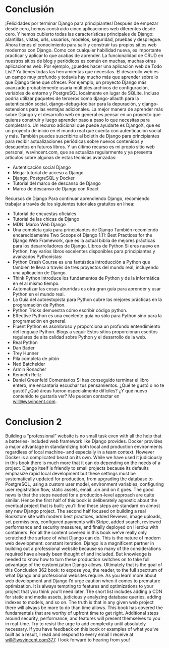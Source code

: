 # Conclusión
¡Felicidades por terminar Django para principiantes! Después de empezar desde cero, hemos construido cinco aplicaciones web diferentes desde cero. Y hemos cubierto todas las características principales de Django: plantillas, vistas, urls, usuarios, modelos, seguridad, pruebas y despliegue. Ahora tienes el conocimiento para salir y construir tus propios sitios web modernos con Django.
Como con cualquier habilidad nueva, es importante practicar y aplicar lo que acabas de aprender. La funcionalidad de CRUD en nuestros sitios de blog y periódicos es común en muchas, muchas otras aplicaciones web. Por ejemplo, ¿puedes hacer una aplicación web de Todo List? Ya tienes todas las herramientas que necesitas.
El desarrollo web es un campo muy profundo y todavía hay mucho más que aprender sobre lo que Django tiene que ofrecer. Por ejemplo, un proyecto Django más avanzado probablemente usaría múltiples archivos de configuración, variables de entorno y PostgreSQL localmente en lugar de SQLite. Incluso podría utilizar paquetes de terceros como django-allauth para la autenticación social, django-debug-toolbar para la depuración, y django-extensions para las ventajas adicionales.
La mejor manera de aprender más sobre Django y el desarrollo web en general es pensar en un proyecto que quieras construir y luego aprender paso a paso lo que necesitas para completarlo. Un recurso adicional que puede ayudarte es DjangoX, que es un proyecto de inicio en el mundo real que cuenta con autenticación social y más.
También puedes suscribirte al boletín de Django para principiantes para recibir actualizaciones periódicas sobre nuevos contenidos y descuentos en futuros libros.
Y un último recurso es mi propio sitio web personal, wsvincent.com, que se actualiza regularmente y ya presenta artículos sobre algunas de estas técnicas avanzadas:

- Autenticación social Django
- Mega-tutorial de acceso a Django
- Django, PostgreSQL y Docker
- Tutorial del marco de descanso de Django
- Marco de descanso de Django con React

Recursos de Django
Para continuar aprendiendo Django, recomiendo trabajar a través de los siguientes tutoriales gratuitos en línea:
- Tutorial de encuestas oficiales
- Tutorial de las chicas de Django
- MDN: Marco Web Django
- Una completa guía para principiantes de Django
También recomiendo encarecidamente Two Scoops of Django 1.11: Best Practices for the Django Web Framework, que es la actual biblia de mejores prácticas para los desarrolladores de Django.
Libros de Python
Si eres nuevo en Python, hay varios libros excelentes disponibles para principiantes y avanzados Pythonistas:
- Python Crash Course es una fantástica introducción a Python que también te lleva a través de tres proyectos del mundo real, incluyendo una aplicación de Django.
- Think Python introduce los fundamentos de Python y de la informática en el
al mismo tiempo.
- Automatizar las cosas aburridas es otra gran guía para aprender y usar Python en el mundo real.
- La Guía del autoestopista para Python cubre las mejores prácticas en la programación de Python.
- Python Tricks demuestra cómo escribir código python.
- Effective Python es una excelente guía no sólo para Python sino para la programación en general.
- Fluent Python es asombroso y proporciona un profundo entendimiento del lenguaje Python.
Blogs a seguir
Estos sitios proporcionan escritos regulares de alta calidad sobre Python y el desarrollo de la web.
- Real Python
- Dan Bader
- Trey Hunner
- Pila completa de pitón
- Ned Batchelder
- Armin Ronacher
- Kenneth Reitz
- Daniel Greenfeld
Comentarios
Si has conseguido terminar el libro entero, me encantaría escuchar tus pensamientos. ¿Qué te gustó o no te gustó? ¿Qué áreas fueron especialmente difíciles? ¿Y qué nuevo contenido te gustaría ver? Me pueden contactar en will@wsvincent.com.

# Conclusion 2
Building a “professional” website is no small task even with all the help that a batteries-
included web framework like Django provides. Docker provides a major advantage in
standardizing both local and production environments regardless of local machine–
and especially in a team context. However Docker is a complicated beast on its own.
While we have used it judiciously in this book there is much more that it can do
depending on the needs of a project.
Django itself is friendly to small projects because its defaults emphasize rapid local
development but these settings must be systematically updated for production, from
upgrading the database to PostgreSQL, using a custom user model, environment
variables, configuring user registration flow, static assets, email...on and on it goes.
The good news is that the steps needed for a production-level approach are quite
similar. Hence the first half of this book is deliberately agnostic about the eventual
project that is built: you’ll find these steps are standard on almost any new Django
project. The second half focused on building a real Bookstore site with modern
best practices, added Reviews, image uploads, set permissions, configured payments
with Stripe, added search, reviewed performance and security measures, and finally
deployed on Heroku with containers.
For all the content covered in this book we’ve really only scratched the surface of what
Django can do. This is the nature of modern web development: constant iteration.
Django is a magnificent partner in building out a professional website because so
many of the considerations required have already been thought of and included. But
knowledge is needed to know how to turn these production switches on to take
full advantage of the customization Django allows. Ultimately that is the goal of this
Conclusion
 362
book: to expose you, the reader, to the full spectrum of what Django and professional
websites require.
As you learn more about web development and Django I’d urge caution when it comes
to premature optimization. It is always tempting to features and optimizations to your
project that you think you’ll need later. The short list includes adding a CDN for static
and media assets, judiciously analyzing database queries, adding indexes to models,
and so on.
The truth is that in any given web project there will always be more to do than
time allows. This book has covered the fundamentals that are worthy of upfront
time to get right. Additional steps around security, performance, and features will
present themselves to you in real-time. Try to resist the urge to add complexity until
absolutely necessary.
If you have feedback on this book or examples of what you’ve built as a result, I
read and respond to every email I receive at will@wsvincent.com377. I look forward
to hearing from you!